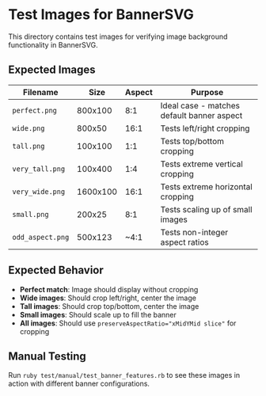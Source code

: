 # Test Images for BannerSVG

This directory contains test images for verifying image background functionality in BannerSVG.

## Expected Images

| Filename | Size | Aspect | Purpose |
|----------|------|--------|---------|
| `perfect.png` | 800x100 | 8:1 | Ideal case - matches default banner aspect |
| `wide.png` | 800x50 | 16:1 | Tests left/right cropping |
| `tall.png` | 100x100 | 1:1 | Tests top/bottom cropping |
| `very_tall.png` | 100x400 | 1:4 | Tests extreme vertical cropping |
| `very_wide.png` | 1600x100 | 16:1 | Tests extreme horizontal cropping |
| `small.png` | 200x25 | 8:1 | Tests scaling up of small images |
| `odd_aspect.png` | 500x123 | ~4:1 | Tests non-integer aspect ratios |

## Expected Behavior

- **Perfect match**: Image should display without cropping
- **Wide images**: Should crop left/right, center the image
- **Tall images**: Should crop top/bottom, center the image  
- **Small images**: Should scale up to fill the banner
- **All images**: Should use `preserveAspectRatio="xMidYMid slice"` for cropping

## Manual Testing

Run `ruby test/manual/test_banner_features.rb` to see these images in action with different banner configurations. 